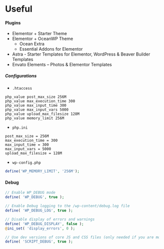 # Useful

#### Plugins
* Elementor + Starter Theme
* Elementor + OceanWP Theme
  * Ocean Extra
  * Essential Addons for Elementor
* Astra - Starter Templates for Elementor, WordPress & Beaver Builder Templates 
* Envato Elements – Photos & Elementor Templates

##### Configurations

* `.htaccess`
```shell
php_value post_max_size 256M
php_value max_execution_time 300
php_value max_input_time 300
php_value max_input_vars 5000
php_value upload_max_filesize 128M
php_value memory_limit 256M
```

* `php.ini`
```shell
post_max_size = 256M
max_execution_time = 300
max_input_time = 300
max_input_vars = 5000
upload_max_filesize = 128M
```

* `wp-config.php`
```php
define('WP_MEMORY_LIMIT', '256M');
```

#### Debug
```php
// Enable WP_DEBUG mode
define( 'WP_DEBUG', true );

// Enable Debug logging to the /wp-content/debug.log file
define( 'WP_DEBUG_LOG', true );

// Disable display of errors and warnings
define( 'WP_DEBUG_DISPLAY', false );
@ini_set( 'display_errors', 0 );

// Use dev versions of core JS and CSS files (only needed if you are modifying these core files)
define( 'SCRIPT_DEBUG', true );
```